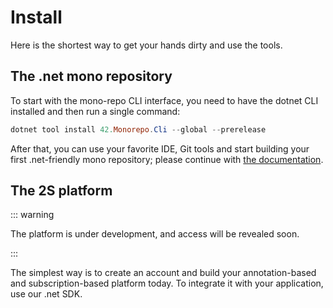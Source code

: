 # Install

Here is the shortest way to get your hands dirty and use the tools.

## The .net mono repository

To start with the mono-repo CLI interface, you need to have the dotnet CLI installed and then run a single command:

``` powershell
dotnet tool install 42.Monorepo.Cli --global --prerelease
```

After that, you can use your favorite IDE, Git tools and start building your first .net-friendly mono repository; please continue with [the documentation](https://github.com/akobr/mono.me/blob/main/docs/Monorepo/README.md).

## The 2S platform

::: warning

The platform is under development, and access will be revealed soon.

:::

The simplest way is to create an account and build your annotation-based and subscription-based platform today. To integrate it with your application, use our .net SDK.